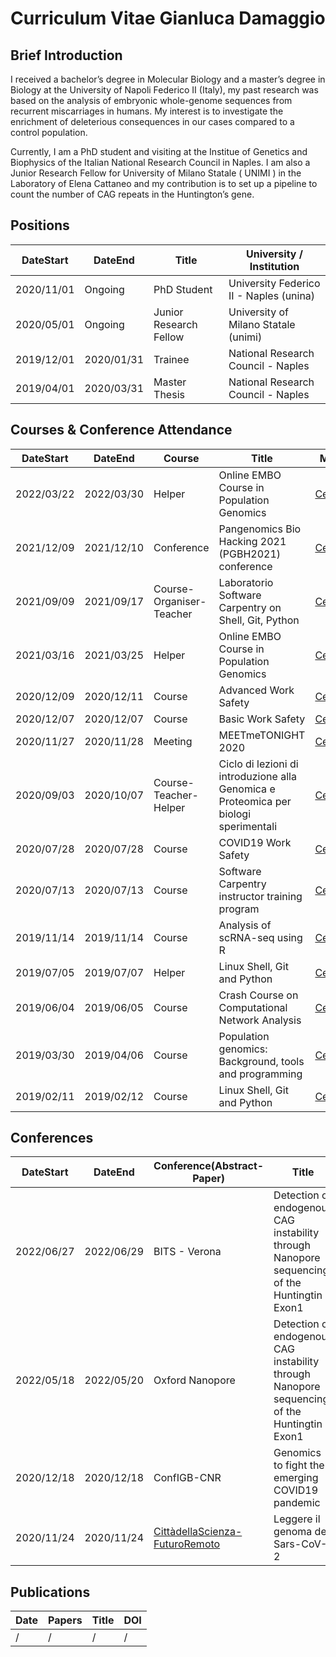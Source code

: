 # Curriculum Vitae Gianluca Damaggio

## Brief Introduction

I received a bachelor’s degree in Molecular Biology and a master’s degree in Biology at the University of Napoli Federico II (Italy), my past research was based on the analysis of embryonic whole-genome sequences from recurrent miscarriages in humans. My interest is to investigate the enrichment of deleterious consequences in our cases compared to a control population.

Currently, I am a PhD student and visiting at the Institue of Genetics and Biophysics of the Italian National Research Council in Naples. I am also a Junior Research Fellow for University of Milano Statale ( UNIMI ) in the Laboratory of Elena Cattaneo and my contribution is to set up a pipeline to count the number of CAG repeats in the Huntington’s gene.

## Positions

|DateStart| DateEnd| Title | University / Institution |
|---------|--------| ---------- | ---------- |
| 2020/11/01 | Ongoing | PhD Student | University Federico II - Naples (unina) |
| 2020/05/01 | Ongoing | Junior Research Fellow	| University of Milano Statale (unimi) |
| 2019/12/01 | 2020/01/31 | Trainee  | National Research Council - Naples |
| 2019/04/01 | 2020/03/31 | Master Thesis | National Research Council - Naples |

## Courses & Conference Attendance

|DateStart| DateEnd| Course |Title |  Material |
|---------|--------| ---------- |---------- |--------|
|2022/03/22 | 2022/03/30 | Helper | Online EMBO Course in Population Genomics | [Certificate](cert/CERTIFICATE_DAMAGGIO_2022.pdf)| 
|2021/12/09 | 2021/12/10 | Conference | Pangenomics Bio Hacking 2021 (PGBH2021) conference | [Certificate](cert/pgbh2021-certificate-Damaggio-Gianluca.pdf) |
|2021/09/09 | 2021/09/17 | Course-Organiser-Teacher | Laboratorio Software Carpentry on Shell, Git, Python | [Certificate](cert/certificate-organiser_GDamaggio.pdf) |
|2021/03/16 | 2021/03/25 | Helper | Online EMBO Course in Population Genomics | [Certificate](cert/embo2021-damaggio.pdf)| 
|2020/12/09 | 2020/12/11 | Course | Advanced Work Safety | [Certificate](cert/advanced_workSafety.pdf)|
|2020/12/07 | 2020/12/07 | Course | Basic Work Safety | [Certificate](cert/workSafety.pdf)|
|2020/11/27 | 2020/11/28 | Meeting |  MEETmeTONIGHT 2020 | [Certificate](cert/MeetAttendanceDamaggio.pdf)|
|2020/09/03 | 2020/10/07| Course-Teacher-Helper | Ciclo di lezioni di introduzione alla Genomica e Proteomica per biologi sperimentali | [Certificate](cert/OBI_genomics-proteomics.pdf) |
|2020/07/28 | 2020/07/28 | Course | COVID19 Work Safety | [Certificate](cert/certificate_aifos_covid.pdf)|
|2020/07/13 | 2020/07/13 | Course | Software Carpentry instructor training program | [Certificate](cert/SC_trainer.pdf)|
|2019/11/14 | 2019/11/14 | Course | Analysis of scRNA-seq using R | [Certificate](cert/Certificate-NETTAB-BBCC2019-tutorial.pdf) |
|2019/07/05 | 2019/07/07 | Helper | Linux Shell, Git and Python | [Certificate](cert/certificate-helper_SWCNaples.pdf)|
|2019/06/04 | 2019/06/05 | Course | Crash Course on Computational Network Analysis | [Certificate](cert/network_analysis_ICAR.pdf)|
|2019/03/30 | 2019/04/06 | Course | Population genomics: Background, tools and programming | [Certificate](cert/EMBO_popgen.pdf)|
|2019/02/11 | 2019/02/12 | Course | Linux Shell, Git and Python | [Certificate](cert/SC_certificate-attendance_Naples.pdf)|

## Conferences

|DateStart| DateEnd| Conference(Abstract-Paper) |Title |  Material |
|---------|--------| ---------- |---------- |--------|
|2022/06/27 | 2022/06/29 | BITS - Verona | Detection of endogenous CAG instability through Nanopore sequencing of the Huntingtin Exon1 | [Poster](https://docs.google.com/presentation/d/1WlqAobUYj4KKTUiVMJCZvK3T592uXpU0/edit?usp=sharing&ouid=111396140728182502400&rtpof=true&sd=true) , [Abstract](https://docs.google.com/document/d/1uGCSlRuBZGJvO775Z14ciNnE462yU48lubXEl2OxyKU/edit?usp=sharing)
|2022/05/18 | 2022/05/20 | Oxford Nanopore | Detection of endogenous CAG instability through Nanopore sequencing of the Huntingtin Exon1 | [Poster](https://docs.google.com/presentation/d/1WlqAobUYj4KKTUiVMJCZvK3T592uXpU0/edit?usp=sharing&ouid=111396140728182502400&rtpof=true&sd=true) , [Abstract](https://docs.google.com/document/d/1uGCSlRuBZGJvO775Z14ciNnE462yU48lubXEl2OxyKU/edit?usp=sharing)
|2020/12/18 | 2020/12/18 | ConfIGB-CNR | Genomics to fight the emerging COVID19 pandemic| [Abstract](abs/Damaggio20ConfDipCNR_ENG.md), [Presentation](https://docs.google.com/presentation/d/1LKwtL63WdeaU2lSAjHZcOJ2Bhr6i5KA4-vtxHuCeXyE/edit#slide=id.gb1b49a806f_0_255)
|2020/11/24 | 2020/11/24 | [CittàdellaScienza-FuturoRemoto](https://www.futuroremoto2020.it/) | Leggere il genoma del Sars-CoV-2 | [Certificate](cert/FR_Attestato.pdf), [Presentation](https://docs.google.com/presentation/d/13An-KjjxEKIOb6kpvwyJZ557A03Y6uIX3LRrwPf_6-0/edit?usp=sharing)

## Publications

|Date| Papers |Title |  DOI |
|--------- |---------- |---------- |--------|
|/ | / | / | / |
